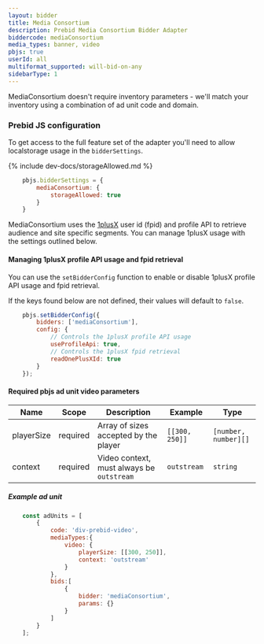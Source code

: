 ```yaml
---
layout: bidder
title: Media Consortium
description: Prebid Media Consortium Bidder Adapter
biddercode: mediaConsortium
media_types: banner, video
pbjs: true
userId: all
multiformat_supported: will-bid-on-any
sidebarType: 1
---
```


MediaConsortium doesn't require inventory parameters - we'll match your inventory using a combination of ad unit code and domain.

### Prebid JS configuration

To get access to the full feature set of the adapter you'll need to allow localstorage usage in the `bidderSettings`.

{% include dev-docs/storageAllowed.md %}

```javascript
    pbjs.bidderSettings = {
        mediaConsortium: {
            storageAllowed: true
        }
    }
```

MediaConsortium uses the [1plusX](https://www.1plusx.com/) user id (fpid) and profile API to retrieve audience and site specific segments. You can manage 1plusX usage with the settings outlined below.

#### Managing 1plusX profile API usage and fpid retrieval

You can use the `setBidderConfig` function to enable or disable 1plusX profile API usage and fpid retrieval.

If the keys found below are not defined, their values will default to `false`.

```javascript
    pbjs.setBidderConfig({
        bidders: ['mediaConsortium'],
        config: {
            // Controls the 1plusX profile API usage
            useProfileApi: true,
            // Controls the 1plusX fpid retrieval
            readOnePlusXId: true
        }
    });
```

#### Required pbjs ad unit video parameters

| Name       | Scope    | Description                               | Example        | Type                 |
|------------|----------|-------------------------------------------|----------------|----------------------|
| playerSize | required | Array of sizes accepted by the player     | `[[300, 250]]` | `[number, number][]` |
| context    | required | Video context, must always be `outstream` | `outstream`    | `string`             |

##### Example ad unit

```javascript
    const adUnits = [
        {
            code: 'div-prebid-video',
            mediaTypes:{
                video: {
                    playerSize: [[300, 250]],
                    context: 'outstream'
                }
            },
            bids:[
                {
                    bidder: 'mediaConsortium',
                    params: {}
                }
            ]
        }
    ];
```
